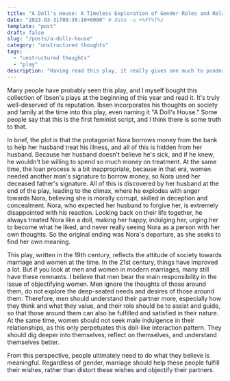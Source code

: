 ```yaml
---
title: "A Doll's House: A Timeless Exploration of Gender Roles and Relationships" 
date: "2023-03-31T09:30:10+0000" # date -u +%FT%T%z
template: "post"
draft: false
slug: "/posts/a-dolls-house"
category: "unstructured thoughts"
tags:
  - "unstructured thoughts"
  - "play" 
description: "Having read this play, it really gives one much to ponder on. It has also sparked more thoughts on my own pattern of interacting with my partner."
---
```


Many people have probably seen this play, and I myself bought this collection of Ibsen's plays at the beginning of this year and read it. It's truly well-deserved of its reputation. Ibsen incorporates his thoughts on society and family at the time into this play, even naming it "A Doll's House." Some people say that this is the first feminist script, and I think there is some truth to that.

In brief, the plot is that the protagonist Nora borrows money from the bank to help her husband treat his illness, and all of this is hidden from her husband. Because her husband doesn't believe he's sick, and if he knew, he wouldn't be willing to spend so much money on treatment. At the same time, the loan process is a bit inappropriate, because in that era, women needed another man's signature to borrow money, so Nora used her deceased father's signature. All of this is discovered by her husband at the end of the play, leading to the climax, where he explodes with anger towards Nora, believing she is morally corrupt, skilled in deception and concealment. Nora, who expected her husband to forgive her, is extremely disappointed with his reaction. Looking back on their life together, he always treated Nora like a doll, making her happy, indulging her, urging her to become what he liked, and never really seeing Nora as a person with her own thoughts. So the original ending was Nora's departure, as she seeks to find her own meaning.

This play, written in the 19th century, reflects the attitude of society towards marriage and women at the time. In the 21st century, things have improved a lot. But if you look at men and women in modern marriages, many still have these remnants. I believe that men bear the main responsibility in the issue of objectifying women. Men ignore the thoughts of those around them, do not explore the deep-seated needs and desires of those around them. Therefore, men should understand their partner more, especially how they think and what they value, and their role should be to assist and guide, so that those around them can also be fulfilled and satisfied in their nature. At the same time, women should not seek male indulgence in their relationships, as this only perpetuates this doll-like interaction pattern. They should dig deeper into themselves, reflect on themselves, and understand themselves better.

From this perspective, people ultimately need to do what they believe is meaningful. Regardless of gender, marriage should help these people fulfill their wishes, rather than distort these wishes and objectify their partners.
